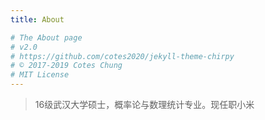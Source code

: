 ```yaml
---
title: About

# The About page
# v2.0
# https://github.com/cotes2020/jekyll-theme-chirpy
# © 2017-2019 Cotes Chung
# MIT License
---
```


>16级武汉大学硕士，概率论与数理统计专业。现任职小米